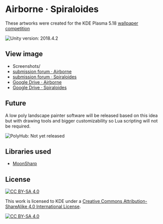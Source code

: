 # Airborne · Spiraloides

These artworks were created for the KDE Plasma 5.18 [wallpaper competition](https://community.kde.org/KDE_Visual_Design_Group/Plasma_5.18_Wallpaper_Competition)

![Unity version: 2018.4.2](https://img.shields.io/badge/Unity-2018.4.2f1-informational)

## View image

* Screenshots/
* [submission forum · Airborne](https://forum.kde.org/viewtopic.php?f=313&t=163983)
* [submission forum · Spiraloides](https://forum.kde.org/viewtopic.php?f=313&t=164170)
* [Google Drive · Airborne](https://drive.google.com/open?id=1JmANsgrK8ItN0ObMWQcgtY_ddH72cVIX)
* [Google Drive · Spiraloides](https://drive.google.com/drive/folders/1VOkYKs98FMoZPkEAhIl6WujcZrTMOabK?usp=sharing)

## Future

A low poly landscape painter software will be released based on this idea but with drawing tools and bigger customizability so Lua scripting will not be required.

![PolyHub: Not yet released](https://img.shields.io/badge/PolyHub-Not%20yet%20released-red)

## Libraries used

* [MoonSharp](https://github.com/moonsharp-devs/moonsharp)

## License

[![CC BY-SA 4.0][cc-by-sa-shield]][cc-by-sa]

This work is licensed to KDE under a [Creative Commons Attribution-ShareAlike 4.0
International License][cc-by-sa].

[![CC BY-SA 4.0][cc-by-sa-image]][cc-by-sa]

[cc-by-sa]: http://creativecommons.org/licenses/by-sa/4.0/
[cc-by-sa-image]: https://licensebuttons.net/l/by-sa/4.0/88x31.png
[cc-by-sa-shield]: https://img.shields.io/badge/License-CC%20BY--SA%204.0-lightgrey.svg
